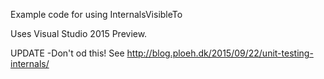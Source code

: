 Example code for using InternalsVisibleTo

Uses Visual Studio 2015 Preview.

UPDATE -Don't od this!
See http://blog.ploeh.dk/2015/09/22/unit-testing-internals/

